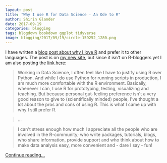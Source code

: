 ```yaml
---
layout: post
title: "Why I use R for Data Science - An Ode to R"
author: Shirin Glander
date: 2017-09-19
categories: blogging
tags: blogdown bookdown ggplot tidyverse
image: blogging/2017/09/19/circle-159252_1280.png
---
```


I have written a [blog post about why I love R](https://shirinsplayground.netlify.com/2017/09/ode_to_r/) and prefer it to other languages. The post is on [my new site](https://www.shirin-glander.de/), but since it isn't on R-bloggers yet I am also posting the [link here](https://shirinsplayground.netlify.com/2017/09/ode_to_r/):

> Working in Data Science, I often feel like I have to justify using R over Python. And while I do use Python for running scripts in production, I am much more comfortable with the R environment. Basically, whenever I can, I use R for prototyping, testing, visualizing and teaching. But because personal gut-feeling preference isn't a very good reason to give to (scientifically minded) people, I've thought a lot about the pros and cons of using R. This is what I came up with why I still prefer R.

> ...

> I can't stress enough how much I appreciate all the people who are involved in the R-community; who write packages, tutorials, blogs, who share information, provide support and who think about how to make data analysis easy, more convenient and - dare I say - fun!

[Continue reading...](https://shirinsplayground.netlify.com/2017/09/ode_to_r/)
